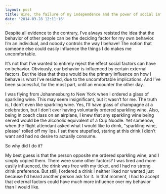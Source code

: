 ```yaml
---
layout: post
title: Wine, the failure of my independence and the power of social influence
date: '2014-03-28 12:11:16'
---
```


Despite all evidence to the contrary, I’ve always resisted the idea that the behavior of other people can be the deciding factor for my own behavior. I’m an individual, and nobody controls the way I behave! The notion that someone else could easily influence the things I do makes me uncomfortable.

It’s not that I’ve wanted to entirely reject the effect social factors can have on behavior. Obviously, our behavior is influenced by certain external factors. But the idea that these would be the primary influence on how I behave is what I’ve resisted, due to the uncomfortable implications. And I’ve been successful, for the most part, until an encounter the other day.

I was flying from Johannesburg to New York when I ordered a glass of sparkling wine. This may seem insignificant, but it wasn’t for me. The truth is, I don’t even like sparkling wine. Yes, I’ll have glass of champagne at a celebration, but I don’t ever having voluntarily ordered sparkling wine. Also, being in coach class on an airplane, I knew that any sparkling wine being served would be the alcoholic equivalent of a Cup Noodle. Yet somehow, when the flight attendant asked what I would like to drink, "sparkling wine, please" rolled off my lips. I sat there stupefied, staring at this drink I didn’t want and had no desire to actually consume.

So why did I do it?

My best guess is that the person opposite me ordered sparkling wine, and I simply copied them. There were some other factors? I was tired and more easily influenced, the drink was free with my ticket, and I had no strong drink preference. But still, I ordered a drink I neither liked nor wanted just because I'd heard another person ask for it. In that moment, I had to accept that external factors could have much more influence over my behavior than I would like.